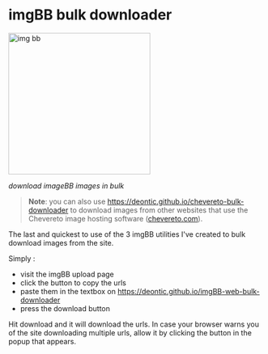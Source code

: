# imgBB bulk downloader 
<img src = "https://user-images.githubusercontent.com/68165727/131923011-65df82b2-6520-4228-81dc-6079d4fb6cde.jpg" alt = "img bb" width=280 >

 _download imageBB images in bulk_
 
 > **Note**: you can also use https://deontic.github.io/chevereto-bulk-downloader to download images from other websites that use the Chevereto image hosting software ([chevereto.com](https://chevereto.com/)).

 
The last and quickest to use of the 3 imgBB utilities I've created to bulk download images from the site.

Simply :

* visit the imgBB upload page
* click the button to copy the urls
* paste them in the textbox on https://deontic.github.io/imgBB-web-bulk-downloader
* press the download button

Hit download and it will download the urls. In case your browser warns you of the site downloading multiple urls, allow it by clicking the button in the popup that appears.
